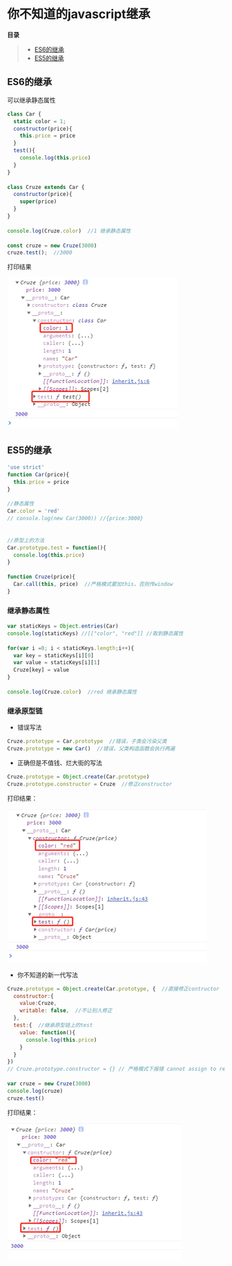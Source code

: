 # 你不知道的javascript继承
**目录**
> * [ES6的继承](#ES6的继承)
> * [ES5的继承](#ES5的继承)

## ES6的继承
可以继承静态属性
~~~js
class Car {
  static color = 1;
  constructor(price){
    this.price = price
  }
  test(){
    console.log(this.price)
  }
}

class Cruze extends Car {
  constructor(price){
    super(price)
  }
}

console.log(Cruze.color)  //1 继承静态属性

const cruze = new Cruze(3000)
cruze.test();  //3000
~~~
打印结果

![](./image/inherit.jpg)

## ES5的继承
~~~js
'use strict'
function Car(price){
  this.price = price
}

//静态属性
Car.color = 'red'
// console.log(new Car(3000)) //{price:3000}


//原型上的方法
Car.prototype.test = function(){
  console.log(this.price)
}

function Cruze(price){
  Car.call(this, price)  //严格模式要加this，否则传window
}
~~~
### 继承静态属性
~~~js
var staticKeys = Object.entries(Car)
console.log(staticKeys) //[["color", "red"]] //取到静态属性

for(var i =0; i < staticKeys.length;i++){
  var key = staticKeys[i][0]
  var value = staticKeys[i][1]
  Cruze[key] = value
}

console.log(Cruze.color)  //red 继承静态属性

~~~
### 继承原型链

* 错误写法
~~~js
Cruze.prototype = Car.prototype  //错误，子类会污染父类
Cruze.prototype = new Car()  //错误，父类构造函数会执行两遍
~~~
* 正确但是不值钱、烂大街的写法
~~~js
Cruze.prototype = Object.create(Car.prototype)
Cruze.prototype.constructor = Cruze  //修正constructor
~~~
打印结果：

![](./image/inherit2.jpg)
* 你不知道的新一代写法
~~~js
Cruze.prototype = Object.create(Car.prototype, {  //直接修正contructor
  constructor:{
    value:Cruze,
    writable: false,  //不让别人修正
  },
  test:{  //继承原型链上的test
    value: function(){
      console.log(this.price)
    }
  }
})
// Cruze.prototype.constructor = {} // 严格模式下报错 cannot assign to read only property 'constructor' of object '#<Cruze>'

var cruze = new Cruze(3000)
console.log(cruze)
cruze.test()
~~~
打印结果：

![](./image/inherit3.jpg)
